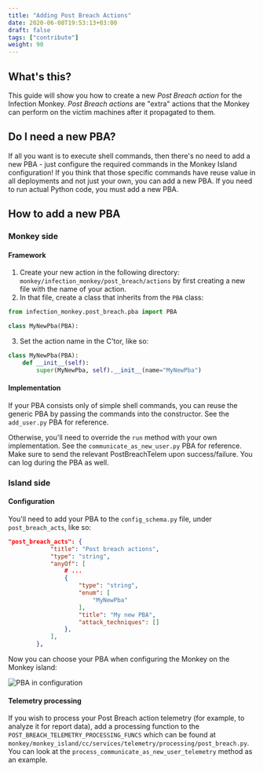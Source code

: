 ```yaml
---
title: "Adding Post Breach Actions"
date: 2020-06-08T19:53:13+03:00
draft: false
tags: ["contribute"]
weight: 90
---
```


## What's this?

This guide will show you how to create a new _Post Breach action_ for the Infection Monkey. _Post Breach actions_ are "extra" actions that the Monkey can perform on the victim machines after it propagated to them.

## Do I need a new PBA?

If all you want is to execute shell commands, then there's no need to add a new PBA - just configure the required commands in the Monkey Island configuration! If you think that those specific commands have reuse value in all deployments and not just your own, you can add a new PBA. If you need to run actual Python code, you must add a new PBA.

## How to add a new PBA

### Monkey side

#### Framework

1. Create your new action in the following directory: `monkey/infection_monkey/post_breach/actions` by first creating a new file with the name of your action.
2. In that file, create a class that inherits from the `PBA` class:

```python
from infection_monkey.post_breach.pba import PBA

class MyNewPba(PBA):
```

3. Set the action name in the C'tor, like so:

```python
class MyNewPba(PBA):
    def __init__(self):
        super(MyNewPba, self).__init__(name="MyNewPba")
```

#### Implementation

If your PBA consists only of simple shell commands, you can reuse the generic PBA by passing the commands into the constructor. See the `add_user.py` PBA for reference.

Otherwise, you'll need to override the `run` method with your own implementation. See the `communicate_as_new_user.py` PBA for reference. Make sure to send the relevant PostBreachTelem upon success/failure. You can log during the PBA as well.

### Island side

#### Configuration

You'll need to add your PBA to the `config_schema.py` file, under `post_breach_acts`, like so:

```json
"post_breach_acts": {
            "title": "Post breach actions",
            "type": "string",
            "anyOf": [
                # ...
                {
                    "type": "string",
                    "enum": [
                        "MyNewPba"
                    ],
                    "title": "My new PBA",
                    "attack_techniques": []
                },
            ],
        },
```

Now you can choose your PBA when configuring the Monkey on the Monkey island:

![PBA in configuration](https://i.imgur.com/9PrcWr0.png)

#### Telemetry processing

If you wish to process your Post Breach action telemetry (for example, to analyze it for report data), add a processing function to the `POST_BREACH_TELEMETRY_PROCESSING_FUNCS` which can be found at `monkey/monkey_island/cc/services/telemetry/processing/post_breach.py`. You can look at the `process_communicate_as_new_user_telemetry` method as an example.
